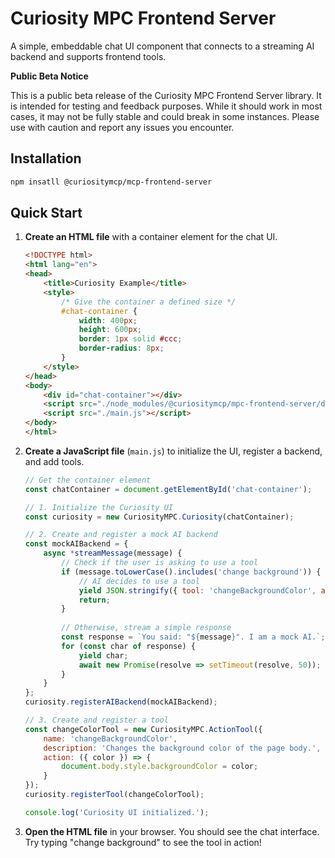 # Curiosity MPC Frontend Server

A simple, embeddable chat UI component that connects to a streaming AI backend and supports frontend tools.

**Public Beta Notice**

This is a public beta release of the Curiosity MPC Frontend Server library. It is intended for testing and feedback purposes. While it should work in most cases, it may not be fully stable and could break in some instances. Please use with caution and report any issues you encounter.


## Installation

```bash
npm insatll @curiositymcp/mcp-frontend-server
```

## Quick Start

1.  **Create an HTML file** with a container element for the chat UI.

    ```html
    <!DOCTYPE html>
    <html lang="en">
    <head>
        <title>Curiosity Example</title>
        <style>
            /* Give the container a defined size */
            #chat-container {
                width: 400px;
                height: 600px;
                border: 1px solid #ccc;
                border-radius: 8px;
            }
        </style>
    </head>
    <body>
        <div id="chat-container"></div>
        <script src="./node_modules/@curiositymcp/mpc-frontend-server/dist/index.umd.js"></script>
        <script src="./main.js"></script>
    </body>
    </html>
    ```

2.  **Create a JavaScript file** (`main.js`) to initialize the UI, register a backend, and add tools.

    ```javascript
    // Get the container element
    const chatContainer = document.getElementById('chat-container');

    // 1. Initialize the Curiosity UI
    const curiosity = new CuriosityMPC.Curiosity(chatContainer);

    // 2. Create and register a mock AI backend
    const mockAIBackend = {
        async *streamMessage(message) {
            // Check if the user is asking to use a tool
            if (message.toLowerCase().includes('change background')) {
                // AI decides to use a tool
                yield JSON.stringify({ tool: 'changeBackgroundColor', args: { color: 'lightblue' } });
                return;
            }
            
            // Otherwise, stream a simple response
            const response = `You said: "${message}". I am a mock AI.`;
            for (const char of response) {
                yield char;
                await new Promise(resolve => setTimeout(resolve, 50)); // Simulate streaming delay
            }
        }
    };
    curiosity.registerAIBackend(mockAIBackend);

    // 3. Create and register a tool
    const changeColorTool = new CuriosityMPC.ActionTool({
        name: 'changeBackgroundColor',
        description: 'Changes the background color of the page body.',
        action: ({ color }) => {
            document.body.style.backgroundColor = color;
        }
    });
    curiosity.registerTool(changeColorTool);

    console.log('Curiosity UI initialized.');
    ```

3.  **Open the HTML file** in your browser. You should see the chat interface. Try typing "change background" to see the tool in action!

